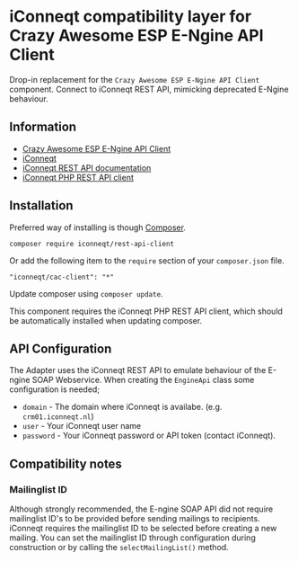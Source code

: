 # iConneqt compatibility layer for Crazy Awesome ESP E-Ngine API Client

Drop-in replacement for the `Crazy Awesome ESP E-Ngine API Client` component.
Connect to iConneqt REST API, mimicking deprecated E-Ngine behaviour.

## Information ##
 - [Crazy Awesome ESP E-Ngine API Client](https://github.com/CrazyAwesomeCompany/esp-api-engine)
 - [iConneqt](https://iconneqt.nl/)
 - [iConneqt REST API documentation](https://demo.iconneqt.nl/api/docs/)
 - [iConneqt PHP REST API client](https://github.com/iConneqt/PHP-REST-API-client)

## Installation ##
Preferred way of installing is though [Composer](http://getcomposer.org).

	composer require iconneqt/rest-api-client

Or add the following item to the `require` section of your `composer.json` file.

    "iconneqt/cac-client": "*"

Update composer using `composer update`.

This component requires the iConneqt PHP REST API client, which should be
automatically installed when updating composer.

## API Configuration ##
The Adapter uses the iConneqt REST API to emulate behaviour of the E-ngine SOAP
Webservice.
When creating the `EngineApi` class some configuration is needed;

 + `domain` - The domain where iConneqt is availabe. (e.g. `crm01.iconneqt.nl`)
 + `user` - Your iConneqt user name
 + `password` - Your iConneqt password or API token (contact iConneqt).

## Compatibility notes ##
### Mailinglist ID ###
Although strongly recommended, the E-ngine SOAP API did not require mailinglist
ID's to be provided before sending mailings to recipients. iConneqt requires the
mailinglist ID to be selected before creating a new mailing.
You can set the mailinglist ID through configuration during construction or by
calling the `selectMailingList()` method.
